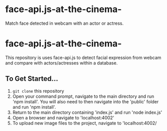 # face-api.js-at-the-cinema-
Match face detected in webcam with an actor or actress.

# face-api.js-at-the-cinema-

This repository is uses face-api.js to detect facial expression from webcam and compare with actors/actresses within a database.

## To Get Started...

1. `git clone` this repository
2. Open your command prompt, navigate to the main directory and run 'npm install'. You will also need to then navigate into the 'public' folder and run 'npm install'.
3. Return to the main directory containing 'index.js' and run 'node index.js'
4. Open a browser and navigate to 'localhost:4002'
5. To upload new image files to the project, navigate to 'localhost:4002/
